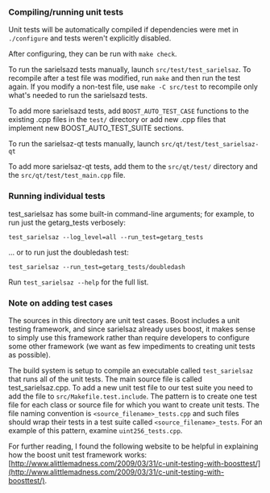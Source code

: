 ### Compiling/running unit tests

Unit tests will be automatically compiled if dependencies were met in `./configure`
and tests weren't explicitly disabled.

After configuring, they can be run with `make check`.

To run the sarielsazd tests manually, launch `src/test/test_sarielsaz`. To recompile
after a test file was modified, run `make` and then run the test again. If you
modify a non-test file, use `make -C src/test` to recompile only what's needed
to run the sarielsazd tests.

To add more sarielsazd tests, add `BOOST_AUTO_TEST_CASE` functions to the existing
.cpp files in the `test/` directory or add new .cpp files that
implement new BOOST_AUTO_TEST_SUITE sections.

To run the sarielsaz-qt tests manually, launch `src/qt/test/test_sarielsaz-qt`

To add more sarielsaz-qt tests, add them to the `src/qt/test/` directory and
the `src/qt/test/test_main.cpp` file.

### Running individual tests

test_sarielsaz has some built-in command-line arguments; for
example, to run just the getarg_tests verbosely:

    test_sarielsaz --log_level=all --run_test=getarg_tests

... or to run just the doubledash test:

    test_sarielsaz --run_test=getarg_tests/doubledash

Run `test_sarielsaz --help` for the full list.

### Note on adding test cases

The sources in this directory are unit test cases.  Boost includes a
unit testing framework, and since sarielsaz already uses boost, it makes
sense to simply use this framework rather than require developers to
configure some other framework (we want as few impediments to creating
unit tests as possible).

The build system is setup to compile an executable called `test_sarielsaz`
that runs all of the unit tests.  The main source file is called
test_sarielsaz.cpp. To add a new unit test file to our test suite you need 
to add the file to `src/Makefile.test.include`. The pattern is to create 
one test file for each class or source file for which you want to create 
unit tests.  The file naming convention is `<source_filename>_tests.cpp` 
and such files should wrap their tests in a test suite 
called `<source_filename>_tests`. For an example of this pattern, 
examine `uint256_tests.cpp`.

For further reading, I found the following website to be helpful in
explaining how the boost unit test framework works:
[http://www.alittlemadness.com/2009/03/31/c-unit-testing-with-boosttest/](http://www.alittlemadness.com/2009/03/31/c-unit-testing-with-boosttest/).

